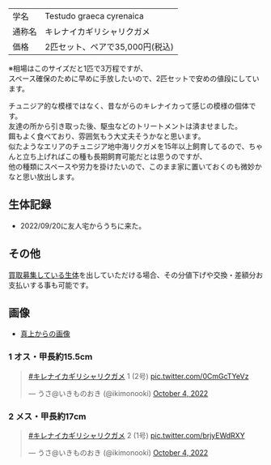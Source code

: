 |||
|:-|:-|
| 学名 | Testudo graeca cyrenaica |
| 通称名 | キレナイカギリシャリクガメ |
| 価格 | 2匹セット、ペアで35,000円(税込) |

※相場はこのサイズだと1匹で3万程ですが、  
 スペース確保のために早めに手放したいので、2匹セットで安めの値段にしています。  

チュニジア的な模様ではなく、昔ながらのキレナイカって感じの模様の個体です。  
友達の所から引き取った後、駆虫などのトリートメントは済ませました。  
餌もよく食べており、雰囲気もう大丈夫そうかなと思います。  
似たようなエリアのチュニジア地中海リクガメを15年以上飼育してるので、ちゃんと立ち上げればこの種も長期飼育可能だとは思うのですが、  
他の種類にスペースや労力を掛けたいので、このまま家に置いておくのも微妙かなと思い放出します。  

## 生体記録

* 2022/09/20に友人宅からうちに来た。

## その他

[買取募集している生体](/shopping/purchase-price-list)を出していただける場合、その分値下げや交換・差額分お支払いする事も可能です。

## 画像

* [真上からの画像]({{site.baseurl}}/assets/img/shopping/creatures/testudo-graeca-cyrenaica/0/overhead_12.jpeg)

### 1 オス・甲長約15.5cm

<blockquote class="twitter-tweet"><p lang="ja" dir="ltr"><a href="https://twitter.com/hashtag/%E3%82%AD%E3%83%AC%E3%83%8A%E3%82%A4%E3%82%AB%E3%82%AE%E3%83%AA%E3%82%B7%E3%83%A3%E3%83%AA%E3%82%AF%E3%82%AC%E3%83%A1?src=hash&amp;ref_src=twsrc%5Etfw">#キレナイカギリシャリクガメ</a> 1 (2号) <a href="https://t.co/0CmGcTYeVz">pic.twitter.com/0CmGcTYeVz</a></p>&mdash; うさ@いきものおき (@ikimonooki) <a href="https://twitter.com/ikimonooki/status/1577409604073697280?ref_src=twsrc%5Etfw">October 4, 2022</a></blockquote> <script async src="https://platform.twitter.com/widgets.js" charset="utf-8"></script>

### 2 メス・甲長約17cm

<blockquote class="twitter-tweet"><p lang="ja" dir="ltr"><a href="https://twitter.com/hashtag/%E3%82%AD%E3%83%AC%E3%83%8A%E3%82%A4%E3%82%AB%E3%82%AE%E3%83%AA%E3%82%B7%E3%83%A3%E3%83%AA%E3%82%AF%E3%82%AC%E3%83%A1?src=hash&amp;ref_src=twsrc%5Etfw">#キレナイカギリシャリクガメ</a> 2 (1号) <a href="https://t.co/brjyEWdRXY">pic.twitter.com/brjyEWdRXY</a></p>&mdash; うさ@いきものおき (@ikimonooki) <a href="https://twitter.com/ikimonooki/status/1577409915337207808?ref_src=twsrc%5Etfw">October 4, 2022</a></blockquote> <script async src="https://platform.twitter.com/widgets.js" charset="utf-8"></script>
